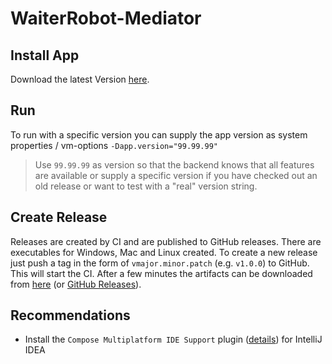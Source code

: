 # WaiterRobot-Mediator

## Install App
Download the latest Version [here](https://datepollsystems.github.io/waiterrobot-desktop/download.html). 

## Run

To run with a specific version you can supply the app version as system properties / vm-options
`-Dapp.version="99.99.99"`

> Use `99.99.99` as version so that the backend knows that all features are available or supply a specific 
> version if you have checked out an old release or want to test with a "real" version string.

## Create Release

Releases are created by CI and are published to GitHub releases. There are executables for Windows, Mac and Linux
created. To create a new release just push a tag in the form of `vmajor.minor.patch` (e.g. `v1.0.0`) to GitHub. This
will start the CI. After a few minutes the artifacts can be downloaded
from [here](https://datepollsystems.github.io/waiterrobot-desktop/download.html) (or 
[GitHub Releases](https://github.com/DatepollSystems/waiterrobot-desktop/releases)).

## Recommendations

- Install the `Compose Multiplatform IDE Support`
  plugin ([details](https://plugins.jetbrains.com/plugin/16541-compose-multiplatform-ide-support)) for IntelliJ IDEA

